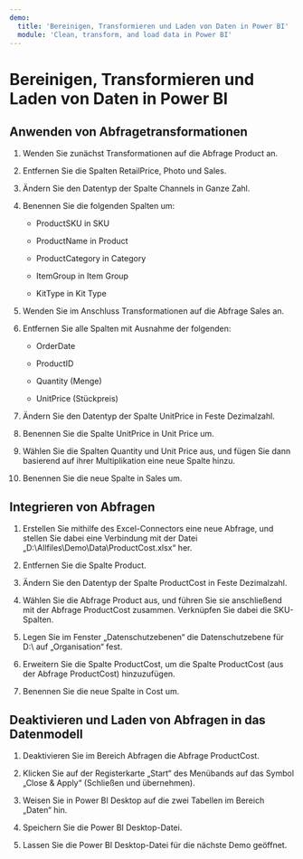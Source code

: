 ```yaml
---
demo:
  title: 'Bereinigen, Transformieren und Laden von Daten in Power BI'
  module: 'Clean, transform, and load data in Power BI'
---
```


# Bereinigen, Transformieren und Laden von Daten in Power BI

## Anwenden von Abfragetransformationen

1. Wenden Sie zunächst Transformationen auf die Abfrage Product an.

1. Entfernen Sie die Spalten RetailPrice, Photo und Sales.

1. Ändern Sie den Datentyp der Spalte Channels in Ganze Zahl.

1. Benennen Sie die folgenden Spalten um:

    - ProductSKU in SKU

    - ProductName in Product

    - ProductCategory in Category

    - ItemGroup in Item Group

    - KitType in Kit Type

1. Wenden Sie im Anschluss Transformationen auf die Abfrage Sales an.

1. Entfernen Sie alle Spalten mit Ausnahme der folgenden:

    - OrderDate

    - ProductID

    - Quantity (Menge)

    - UnitPrice (Stückpreis)

1. Ändern Sie den Datentyp der Spalte UnitPrice in Feste Dezimalzahl.

1. Benennen Sie die Spalte UnitPrice in Unit Price um.

1. Wählen Sie die Spalten Quantity und Unit Price aus, und fügen Sie dann basierend auf ihrer Multiplikation eine neue Spalte hinzu.

1. Benennen Sie die neue Spalte in Sales um.

## Integrieren von Abfragen

1. Erstellen Sie mithilfe des Excel-Connectors eine neue Abfrage, und stellen Sie dabei eine Verbindung mit der Datei „D:\Allfiles\Demo\Data\ProductCost.xlsx“ her.

1. Entfernen Sie die Spalte Product.

1. Ändern Sie den Datentyp der Spalte ProductCost in Feste Dezimalzahl.

1. Wählen Sie die Abfrage Product aus, und führen Sie sie anschließend mit der Abfrage ProductCost zusammen. Verknüpfen Sie dabei die SKU-Spalten.

1. Legen Sie im Fenster „Datenschutzebenen“ die Datenschutzebene für D:\ auf „Organisation“ fest.

1. Erweitern Sie die Spalte ProductCost, um die Spalte ProductCost (aus der Abfrage ProductCost) hinzuzufügen.

1. Benennen Sie die neue Spalte in Cost um.

## Deaktivieren und Laden von Abfragen in das Datenmodell

1. Deaktivieren Sie im Bereich Abfragen die Abfrage ProductCost.

1. Klicken Sie auf der Registerkarte „Start“ des Menübands auf das Symbol „Close & Apply“ (Schließen und übernehmen).

1. Weisen Sie in Power BI Desktop auf die zwei Tabellen im Bereich „Daten“ hin.

1. Speichern Sie die Power BI Desktop-Datei.

1. Lassen Sie die Power BI Desktop-Datei für die nächste Demo geöffnet.
